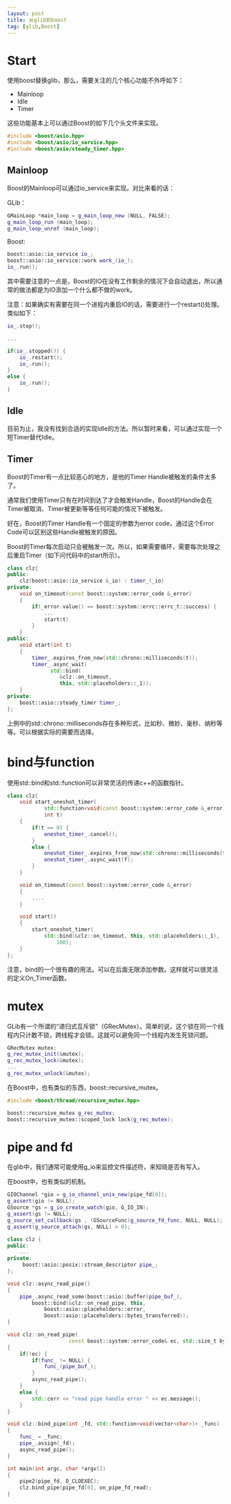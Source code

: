 ```yaml
---
layout: post
title: 从glib到boost
tag: [glib,Boost]
---
```


# Start

使用boost替换glib，那么，需要关注的几个核心功能不外呼如下：

<!--break-->

* Mainloop
* Idle
* Timer

这些功能基本上可以通过Boost的如下几个头文件来实现。

```cpp
#include <boost/asio.hpp>
#include <boost/asio/io_service.hpp>
#include <boost/asio/steady_timer.hpp>
```

## Mainloop

Boost的Mainloop可以通过io_service来实现。对比来看的话：

GLib：
```cpp
GMainLoop *main_loop = g_main_loop_new (NULL, FALSE);
g_main_loop_run (main_loop);
g_main_loop_unref (main_loop);
```

Boost:
```cpp
boost::asio::io_service io_;
boost::asio::io_service::work work_(io_);
io_.run();
```
其中需要注意的一点是，Boost的IO在没有工作剩余的情况下会自动退出，所以通常的做法都是为IO添加一个什么都不做的work。

注意：如果确实有需要在同一个进程内重启IO的话，需要进行一个restart()处理。类似如下：

```cpp
io_.stop();

...

if(io_.stopped()) {
    io_.restart();
    io_.run();
}
else {
    io_.run();
}

```


## Idle

目前为止，我没有找到合适的实现Idle的方法。所以暂时来看，可以通过实现一个短Timer替代Idle。

## Timer

Boost的Timer有一点比较恶心的地方，是他的Timer Handle被触发的条件太多了。

通常我们使用Timer只有在时间到达了才会触发Handle，Boost的Handle会在Timer被取消、Timer被更新等等任何可能的情况下被触发。

好在，Boost的Timer Handle有一个固定的参数为error code，通过这个Error Code可以区别这些Handle被触发的原因。

Boost的Timer每次启动只会被触发一次。所以，如果需要循环，需要每次处理之后重启Timer（如下问代码中的start所示）。

```cpp
class clz{
public:
    clz(boost::asio::io_service &_io) : timer_(_io)
private:
    void on_timeout(const boost::system::error_code &_error)
    {
        if(_error.value() == boost::system::errc::errc_t::success) {
            ...
            start(t)
        }
    }
public:
    void start(int t)
    {
        timer_.expires_from_now(std::chrono::milliseconds(t));
        timer_.async_wait(
              std::bind(
	             &clz::on_timeout,
	             this, std::placeholders::_1));
    }
private:
    boost::asio::steady_timer timer_;
};
```

上例中的std::chrono::milliseconds存在多种形式，比如秒、微妙、毫秒、纳秒等等。可以根据实际的需要而选择。

# bind与function

使用std::bind和std::function可以非常灵活的传递c++的函数指针。

```cpp
class clz{
    void start_oneshot_timer(
            std::function<void(const boost::system::error_code &_error)> f,
            int t)
    {
        if(t == 0) {
            oneshot_timer_.cancel();
        }
        else {
            oneshot_timer_.expires_from_now(std::chrono::milliseconds(t));
            oneshot_timer_.async_wait(f);
        }
    }

    void on_timeout(const boost::system::error_code &_error)
    {
        ....
    }

    void start()
    {
        start_oneshot_timer(
            std::bind(&clz::on_timeout, this, std::placeholders::_1),
                100);
    }
};
```

注意，bind的一个很有趣的用法。可以在后面无限添加参数。这样就可以很灵活的定义On_Timer函数。

# mutex

GLib有一个所谓的“递归式互斥锁”（GRecMutex）。简单的说，这个锁在同一个线程内只计数不锁，跨线程才会锁。这就可以避免同一个线程内发生死锁问题。

```cpp
GRecMutex mutex;
g_rec_mutex_init(&mutex);
g_rec_mutex_lock(&mutex);
...
g_rec_mutex_unlock(&mutex);
```

在Boost中，也有类似的东西，boost::recursive_mutex。

```cpp
#include <boost/thread/recursive_mutex.hpp>

boost::recursive_mutex g_rec_mutex;
boost::recursive_mutex::scoped_lock lock(g_rec_mutex);
```

# pipe and fd

在glib中，我们通常可能使用g_io来监控文件描述符，来知晓是否有写入。

在boost中，也有类似的机制。

```cpp
GIOChannel *gio = g_io_channel_unix_new(pipe_fd[0]);
g_assert(gio != NULL);
GSource *gs = g_io_create_watch(gio, G_IO_IN);
g_assert(gs != NULL);
g_source_set_callback(gs , (GSourceFunc)g_source_fd_func, NULL, NULL);
g_assert(g_source_attach(gs, NULL) > 0);
```

```cpp
class clz {
public:
    ...
private:
     boost::asio::posix::stream_descriptor pipe_;
};

void clz::async_read_pipe()
{
    pipe_.async_read_some(boost::asio::buffer(pipe_buf_),
        boost::bind(&clz::on_read_pipe, this,
            boost::asio::placeholders::error,
            boost::asio::placeholders::bytes_transferred));
}

void clz::on_read_pipe(
                    const boost::system::error_code& ec, std::size_t bytes)
{
    if(!ec) {
        if(func_ != NULL) {
            func_(pipe_buf_);
        }
        async_read_pipe();
    }
    else {
        std::cerr << "read pipe handle error " << ec.message();
    }
}

void clz::bind_pipe(int _fd, std::function<void(vector<char>)> _func)
{
    func_ = _func;
    pipe_.assign(_fd);
    async_read_pipe();
}

int main(int argc, char *argv[])
{
    pipe2(pipe_fd, O_CLOEXEC);
    clz.bind_pipe(pipe_fd[0], on_pipe_fd_read);
}

```
